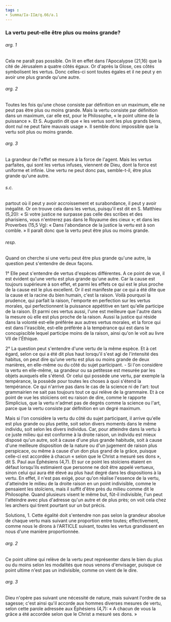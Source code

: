 ```yaml
---
tags : 
- Summa/Ia-IIæ/q.66/a.1
---
```


### La vertu peut-elle être plus ou moins grande?

###### arg. 1
Cela ne paraît pas possible. On lit en effet dans l'Apocalypse (21,16) que la cité de Jérusalem a quatre côtés égaux. Or d'après la Glose, ces côtés symbolisent les vertus. Donc celles-ci sont toutes égales et il ne peut y en avoir une plus grande qu'une autre. 

###### arg. 2
Toutes les fois qu'une chose consiste par définition en un maximum, elle ne peut pas être plus ou moins grande. Mais la vertu consiste par définition dans un maximum, car elle est, pour le Philosophe, « le point ultime de la puissance ». Et S. Augustin dit que « les vertus sont les plus grands biens, dont nul ne peut faire mauvais usage ». Il semble donc impossible que la vertu soit plus ou moins grande. 

###### arg. 3
La grandeur de l'effet se mesure à la force de l'agent. Mais les vertus parfaites, qui sont les vertus infuses, viennent de Dieu, dont la force est uniforme et infinie. Une vertu ne peut donc pas, semble-t-il, être plus grande qu'une autre. 

###### s.c.
partout où il peut y avoir accroissement et surabondance, il peut y avoir inégalité. Or on trouve cela dans les vertus, puisqu'il est dit en S. Matthieu (5,20): « Si votre justice ne surpasse pas celle des scribes et des pharisiens, vous n'entrerez pas dans le Royaume des cieux »; et dans les Proverbes (15,5 Vg): « Dans l'abondance de la justice la vertu est à son comble. » Il paraît donc que la vertu peut être plus ou moins grande. 

###### resp.
Quand on cherche si une vertu peut être plus grande qu'une autre, la question peut s'entendre de deux façons. 

1° Elle peut s'entendre de vertus d'espèces différentes. A ce point de vue, il est évident qu'une vertu est plus grande qu'une autre. Car la cause est toujours supérieure à son effet, et parmi les effets ce qui est le plus proche de la cause est le plus excellent. Or il est manifeste par ce qui a été dite que la cause et la racine du bien humain, c'est la raison. Voilà pourquoi la prudence, qui parfait la raison, l'emporte en perfection sur les vertus morales, qui perfectionnent la puissance appétitive en tant qu'elle participe de la raison. Et parmi ces vertus aussi, l'une est meilleure que l'autre dans la mesure où elle est plus proche de la raison. Aussi la justice qui réside dans la volonté est-elle préférée aux autres vertus morales, et la force qui est dans l'irascible, est-elle préférée à la tempérance qui est dans le concupiscible lequel participe moins de la raison, ainsi qu'on le voit au livre VII de l'Éthique. 

2° La question peut s'entendre d'une vertu de la même espèce. Et à cet égard, selon ce qui a été dit plus haut lorsqu'il s'est agi de l'intensité des habitus, on peut dire qu'une vertu est plus ou moins grande de deux manières, en elle-même ou du côté du sujet participant. - Si l'on considère la vertu en elle-même, sa grandeur ou sa petitesse est mesurée par les objets auxquels elle s'étend. Or celui qui possède une vertu, par exemple la tempérance, la possède pour toutes les choses à quoi s'étend la tempérance. Ce qui n'arrive pas dans le cas de la science ni de l'art: tout grammairien ne sait pas toujours tout ce qui relève de la grammaire. Et à ce point de vue les stoïciens ont eu raison de dire, comme le rapporte Simplicius, que la vertu n'admet pas de degrés comme la science ou l'art, parce que la vertu consiste par déflnition en un degré maximum. 

Mais si l'on considère la vertu du côté du sujet participant, il arrive qu'elle est plus grande ou plus petite, soit selon divers moments dans le même individu, soit selon les divers individus. Car, pour atteindre dans la vertu à ce juste milieu qui est conforme à la droite raison, un individu est mieux disposé qu'un autre, soit à cause d'une plus grande habitude, soit à cause d'une meilleure disposition de la nature ou d'un jugement de raison plus perspicace, ou même à cause d'un don plus grand de la grâce, puisque celle-ci est accordée à chacun « selon que le Christ a mesuré ses dons », dit S. Paul aux Éphésiens (4,7). Et sur ce point les stoïciens étaient en défaut lorsqu'ils estimaient que personne ne doit être appelé vertueux, sinon celui qui aura été élevé au plus haut degré dans les dispositions à la vertu. En effet, il n'est pas exigé, pour qu'on réalise l'essence de la vertu, d'atteindre le milieu de la droite raison en un point indivisible, comme le pensaient les stoïciens, mais il suffit d'être près du milieu comme dit le Philosophe. Quand plusieurs visent le même but, fût-il indivisible, l'un peut l'atteindre avec plus d'adresse qu'un autre et de plus près; on voit cela chez les archers qui tirent pourtant sur un but précis. 

Solutions, 1. Cette égalité doit s'entendre non pas selon la grandeur absolue de chaque vertu mais suivant une proportion entre toutes; effectivement, comme nous le dirons à l'ARTICLE suivant, toutes les vertus grandissent en nous d'une manière proportionnée. 

###### arg. 2
Ce point ultime qui relève de la vertu peut représenter dans le bien du plus ou du moins selon les modalités que nous venons d'envisager, puisque ce point ultime n'est pas un indivisible, comme on vient de le dire. 

###### arg. 3
Dieu n'opère pas suivant une nécessité de nature, mais suivant l'ordre de sa sagesse; c'est ainsi qu'il accorde aux hommes diverses mesures de vertu, selon cette parole adressée aux Éphésiens (4,7): « A chacun de vous la grâce a été accordée selon que le Christ a mesuré ses dons. » 

